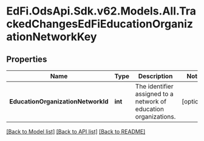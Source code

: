 # EdFi.OdsApi.Sdk.v62.Models.All.TrackedChangesEdFiEducationOrganizationNetworkKey

## Properties

Name | Type | Description | Notes
------------ | ------------- | ------------- | -------------
**EducationOrganizationNetworkId** | **int** | The identifier assigned to a network of education organizations. | [optional] 

[[Back to Model list]](../../README.md#documentation-for-models) [[Back to API list]](../../README.md#documentation-for-api-endpoints) [[Back to README]](../../README.md)

